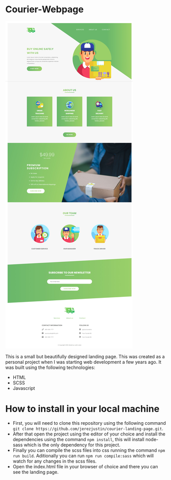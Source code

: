 # Courier-Webpage

![Landing Page Screenshot](/img/screenshot.jpeg)

This is a small but beautifully designed landing page. This was created as a personal project when I was starting web development a few years ago. It was built using the following technologies:

- HTML
- SCSS
- Javascript

# How to install in your local machine

- First, you will need to clone this repository using the following command `git clone https://github.com/jerezjustin/courier-landing-page.git`.
- After that open the project using the editor of your choice and install the dependencies using the command `npm install`, this will install node-sass which is the only dependency for this project.
- Finally you can compile the scss files into css running the command `npm run build`. Aditionally you can run `npm run compile:sass` which will watch for any changes in the scss files.
- Open the index.html file in your browser of choice and there you can see the landing page.
